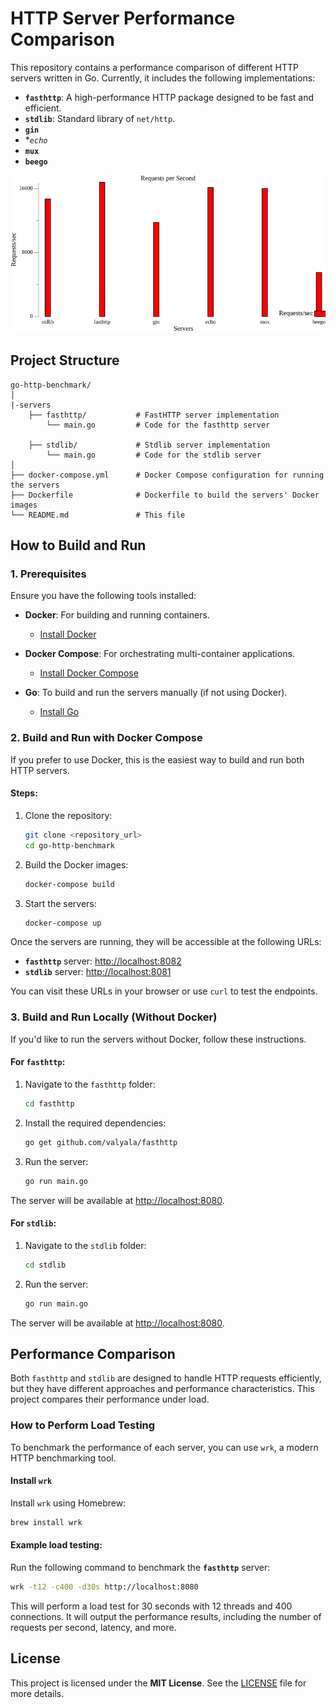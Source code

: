 
# HTTP Server Performance Comparison

This repository contains a performance comparison of different HTTP servers written in Go. Currently, it includes the following implementations:

- **`fasthttp`**: A high-performance HTTP package designed to be fast and efficient.
- **`stdlib`**: Standard library of `net/http`.
- **`gin`**
- **`echo`*
- **`mux`**
- **`beego`**

![benchmark](results/requests_per_sec.png)


## Project Structure

```
go-http-benchmark/
│
|-servers
    ├── fasthttp/           # FastHTTP server implementation
        └── main.go         # Code for the fasthttp server

    ├── stdlib/             # Stdlib server implementation
        └── main.go         # Code for the stdlib server
│
├── docker-compose.yml      # Docker Compose configuration for running the servers
├── Dockerfile              # Dockerfile to build the servers' Docker images
└── README.md               # This file
```

## How to Build and Run

### 1. Prerequisites

Ensure you have the following tools installed:

- **Docker**: For building and running containers.
  - [Install Docker](https://docs.docker.com/get-docker/)
  
- **Docker Compose**: For orchestrating multi-container applications.
  - [Install Docker Compose](https://docs.docker.com/compose/install/)
  
- **Go**: To build and run the servers manually (if not using Docker).
  - [Install Go](https://golang.org/doc/install)

### 2. Build and Run with Docker Compose

If you prefer to use Docker, this is the easiest way to build and run both HTTP servers.

#### Steps:

1. Clone the repository:

    ```bash
    git clone <repository_url>
    cd go-http-benchmark
    ```

2. Build the Docker images:

    ```bash
    docker-compose build
    ```

3. Start the servers:

    ```bash
    docker-compose up
    ```

Once the servers are running, they will be accessible at the following URLs:

- **`fasthttp`** server: [http://localhost:8082](http://localhost:8082)
- **`stdlib`** server: [http://localhost:8081](http://localhost:8081)

You can visit these URLs in your browser or use `curl` to test the endpoints.

### 3. Build and Run Locally (Without Docker)

If you'd like to run the servers without Docker, follow these instructions.

#### **For `fasthttp`**:

1. Navigate to the `fasthttp` folder:

    ```bash
    cd fasthttp
    ```

2. Install the required dependencies:

    ```bash
    go get github.com/valyala/fasthttp
    ```

3. Run the server:

    ```bash
    go run main.go
    ```

The server will be available at [http://localhost:8080](http://localhost:8080).

#### **For `stdlib`**:

1. Navigate to the `stdlib` folder:

    ```bash
    cd stdlib
    ```

2. Run the server:

    ```bash
    go run main.go
    ```

The server will be available at [http://localhost:8080](http://localhost:8080).

## Performance Comparison

Both `fasthttp` and `stdlib` are designed to handle HTTP requests efficiently, but they have different approaches and performance characteristics. This project compares their performance under load.

### How to Perform Load Testing

To benchmark the performance of each server, you can use `wrk`, a modern HTTP benchmarking tool.

#### Install `wrk`

Install `wrk` using Homebrew:

```bash
brew install wrk
```

#### Example load testing:

Run the following command to benchmark the **`fasthttp`** server:

```bash
wrk -t12 -c400 -d30s http://localhost:8080
```

This will perform a load test for 30 seconds with 12 threads and 400 connections. It will output the performance results, including the number of requests per second, latency, and more.

## License

This project is licensed under the **MIT License**. See the [LICENSE](LICENSE) file for more details.
